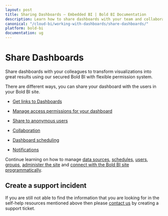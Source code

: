 ```yaml
---
layout: post
title: Sharing Dashboards – Embedded BI | Bold BI Documentation
description: Learn how to share dashboards with your team and collaborate with them through dashboard and widget-level commenting in Bold BI embedded in your application.
canonical: "/cloud-bi/working-with-dashboards/share-dashboards/"
platform: bold-bi
documentation: ug
---
```


# Share Dashboards

Share dashboards with your colleagues to transform visualizations into great results using our secured Bold BI with flexible permission system.

There are different ways, you can share your dashboard with the users in your Bold BI site.

* [Get links to Dashboards](/embedded-bi/working-with-dashboards/share-dashboards/get-dashboard-link/)

* [Manage access permissions for your dashboard](/embedded-bi/working-with-dashboards/share-dashboards/manage-permissions/)

* [Share to anonymous users](/embedded-bi/working-with-dashboards/share-dashboards/public-dashboards/)

* [Collaboration](/embedded-bi/working-with-dashboards/share-dashboards/collaboration/)

* [Dashboard scheduling](/embedded-bi/working-with-dashboards/share-dashboards/schedule-dashboards/)

* [Notifications](/embedded-bi/working-with-dashboards/share-dashboards/notifications/)

Continue learning on how to manage [data sources](/embedded-bi/managing-resources/manage-data-sources/), [schedules](/embedded-bi/managing-resources/manage-schedules/), [users](/embedded-bi/managing-resources/manage-users/), [groups](/embedded-bi/managing-resources/manage-groups/), [administer the site](/embedded-bi/site-administration/) and [connect with the Bold BI site programmatically](/embedded-bi/rest-api-reference/).

## Create a support incident

If you are still not able to find the information that you are looking for in the self-help resources mentioned above then please [contact us](https://www.boldbi.com/contact) by creating a support ticket.